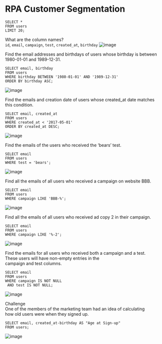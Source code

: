 # RPA Customer Segmentation
    SELECT *
    FROM users
    LIMIT 20;

What are the column names?<br />
`id`, `email`, `campaign`, `test`, `created_at`, `birthday`
![image](https://user-images.githubusercontent.com/40252813/180669952-cf0d3838-f599-46a3-9054-eceb49572dad.png)
 

Find the email addresses and birthdays of users whose birthday is between 1980-01-01 and 1989-12-31.<br />

    SELECT email, birthday
    FROM users
    WHERE birthday BETWEEN '1980-01-01' AND '1989-12-31'
    ORDER BY birthday ASC;
![image](https://user-images.githubusercontent.com/40252813/180670282-0a736799-451a-4e6d-bc2a-a00adeb40235.png)

Find the emails and creation date of users whose created_at date matches this condition.<br />

    SELECT email, created_at
    FROM users
    WHERE created_at < '2017-05-01'
    ORDER BY created_at DESC;
![image](https://user-images.githubusercontent.com/40252813/180670347-40e8e6cc-4b94-4089-b0c3-da63b80fc47d.png)

Find the emails of the users who received the ‘bears’ test.<br />

    SELECT email
    FROM users
    WHERE test = 'bears';
![image](https://user-images.githubusercontent.com/40252813/180670484-e4094244-4d46-473f-aeb1-b69201b6243b.png)

Find all the emails of all users who received a campaign on website BBB.<br />

    SELECT email
    FROM users
    WHERE campaign LIKE 'BBB-%';
![image](https://user-images.githubusercontent.com/40252813/180670657-18bbbb7a-3c63-497c-be38-3766dc9d93e0.png)

Find all the emails of all users who received ad copy 2 in their campaign.<br />

    SELECT email
    FROM users
    WHERE campaign LIKE '%-2';
![image](https://user-images.githubusercontent.com/40252813/180670685-0b55d39d-cc0c-42e2-823a-3a24380b5f27.png)

Find the emails for all users who received both a campaign and a test. <br />
These users will have non-empty entries in the <br />
campaign and test columns.<br />

    SELECT email
    FROM users
    WHERE campaign IS NOT NULL 
     AND test IS NOT NULL;
![image](https://user-images.githubusercontent.com/40252813/180670759-5488616f-1bd6-4e06-91d5-7bd00a1e16f0.png)

Challenge<br />
One of the members of the marketing team had an idea of calculating<br />
how old users were when they signed up.<br />

    SELECT email, created_at-birthday AS "Age at Sign-up"
    FROM users;
    
![image](https://user-images.githubusercontent.com/40252813/180671108-e3bc4185-0d02-40f9-8748-b8555f589744.png)
